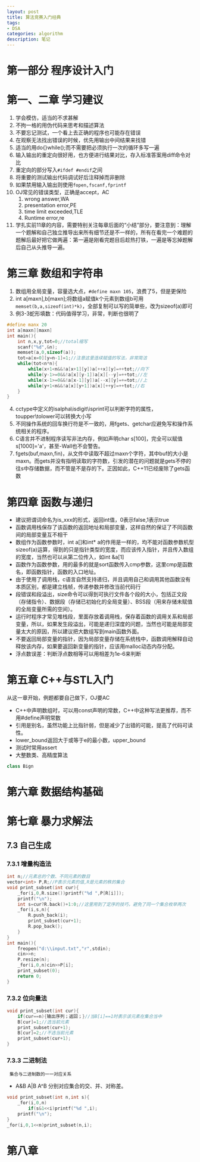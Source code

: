 ```yaml
---
layout: post
title: 算法竞赛入门经典
tags:
- DSA
categories: algorithm
description: 笔记
---
```



# 第一部分 程序设计入门

# 第一、二章 学习建议

1. 学会模仿，适当的不求甚解
2. 不拘一格的用伪代码来思考和描述算法
3. 不要忘记测试，一个看上去正确的程序也可能存在错误
4. 在观察无法找出错误的时候，优先用输出中间结果来找错
5. 适当的用do{}while();而不需要把必须执行一次的循环多写一遍
6. 输入输出的重定向很好用，也方便进行结果对比，存入标准答案用diff命令对比
7. 重定向的部分写入`#ifdef #endif`之间
8. 将重要的测试输出代码调试好后注释掉而非删除
9. 如果禁用输入输出则使用`fopen,fscanf,fprintf`
10. OJ常见的错误类型，正确是accept，AC
	1. wrong answer,WA
	2. presentation error,PE
	3. time limit exceeded,TLE
	4. Runtime error,re
11. 学扎实前11章的内容，需要特别关注每章后面的“小结”部分，要注意到：理解一个题解和自己独立推导出来所有细节还是不一样的，所有在看完一个难题的题解后最好把它做两遍：第一遍是刚看完题目后趁热打铁，一遍是等忘掉题解后自己从头推导一遍。


# 第三章 数组和字符串

1. 数组用全局变量，容量选大点，`#define maxn 105`，浪费了5，但是更保险
2. int a[maxn],b[maxn];将数组a赋值k个元素到数组b可用`memset(b,a,sizeof(int)*k)`，全部复制可以写的简单些，改为sizeof(a)即可
3. 例3-3蛇形填数：代码值得学习，非常，判断也很明了

```cpp
#define manx 20
int a[maxn][maxn]
int main(){
	int n,x,y,tot=0;//total缩写
	scanf("%d",&n);
	memset(a,0,sizeof(a));
	tot=a[x=0][y=n-1]=1;//注意这里连续赋值的写法，非常简洁
	while(tot<n*n){
		while(x+1<n&&!a[x+1][y])a[++x][y]=++tot;//向下
		while(y-1>=0&&!a[x][y-1])a[x][--y]=++tot;//左
		while(x-1>=0&&!a[x-1][y])a[--x][y]=+=tot;//上
		while(y+1<n&&!a[x][y+1])a[x][++y]=++tot;//右
	}
}
```

4. cctype中定义的isalpha\isdigit\isprint可以判断字符的属性，toupper\tolower可以转换大小写
5. 不同操作系统的回车换行符是不一致的，用fgets、getchar应避免写和操作系统相关的程序。
6. C语言并不进制程序读写非法内存，例如声明char s[100]，完全可以赋值s[1000]='a'，甚至-Wall也不会警告。
7. fgets(buf,maxn,fin)，从文件中读取不超过maxn个字符，其中buf的大小是maxn。而gets并没有指明读取的字符数，引发的潜在的问题就是gets不停的往s中存储数据，而不管是不是存的下。正因如此，C++11已经废除了gets函数

# 第四章 函数与递归

* 建议把谓词命名为is_xxx的形式，返回int值，0表示false,1表示true
* 函数调用栈保存了该函数的返回地址和局部变量，这样自然的保证了不同函数间的局部变量互不相干
* 数组作为函数参数时，int a[]和int* a的作用是一样的，均不能对函数参数机型sizeof(a)运算，得到的只是指针类型的宽度，而应该传入指针，并且传入数组的宽度，当然也可以从第二位传入，如int &a[1]
* 函数作为函数参数，用的最多的就是sort函数传入cmp参数，这里cmp是函数名，即函数指针，函数的入口地址。
* 由于使用了调用栈，c语言自然支持递归，并且调用自己和调用其他函数没有本质区别，都是建立栈帧，传递参数并修改当前代码行
* 段错误和段溢出，size命令可以得到可执行文件各个段的大小，包括正文段（存储指令）、数据段（存储已初始化的全局变量）、BSS段（用来存储未赋值的全局变量所需的空间）。
* 运行时程序才常见堆栈段，里面存放着调用栈，保存着函数的调用关系和局部变量，所以，如果发生段溢出，可能是递归深度的问题，当然也可能是局部变量太大的原因，所以建议把大数组写到main函数外面。
* 不要返回局部变量的指针，因为局部变量存储在系统栈中，函数调用解释自动释放该内存，如果要返回新变量的指针，应该用malloc动态内存分配。
* 浮点数误差：判断浮点数相等可以用相差为1e-6来判断


# 第五章 C++与STL入门
从这一章开始，例题都要自己做下，OJ要AC
* C++中声明数组时，可以用const声明的常数，C++中这种写法更推荐，而不用#define声明常数
* 引用是别名，虽然功能上比指针弱，但是减少了出错的可能，提高了代码可读性。
* lower_bound返回大于或等于e的最小数，upper_bound
* 测试时常用assert
* 大整数类、高精度算法
```cpp
class Bign
```

# 第六章 数据结构基础
# 第七章 暴力求解法

## 7.3 自己生成
### 7.3.1 增量构造法

```cpp
int n;//元素总的个数、不同元素的数目
vector<int> P,R;//P表示元素的值,R是元素的秩的集合
void print_subset(int cur){
	_for(i,0,R.size())printf("%d ",P[R[i]]);
	printf("\n");
	int s=cur?R.back()+1:0;//这里用到了定序的技巧，避免了同一个集合枚举两次
	_for(i,s,n){
		R.push_back(i);
		print_subset(cur+1);
		R.pop_back();
	}
}
int main(){
	freopen("d:\\input.txt","r",stdin);
	cin>>n;
	P.resize(n);
	_for(i,0,n)cin>>P[i];
	print_subset(0);
	return 0;
}
```

### 7.3.2 位向量法

```cpp
void print_subset(int cur){
	if(cur==n){输出序列；返回；}//当B[i]==1时表示该元素在集合当中
	B[cur]=1;//选当前元素
	print_subset(cur+1);
	B[cur]=2;//不选当前元素
	print_subset(cur+1);
}
```

### 7.3.3 二进制法

     集合与二进制数的一一对应关系
* A&B A|B A^B 分别对应集合的交、并、对称差。
```cpp
void print_subset(int n,int s){
	_for(i,0,n)
		if(s&1<<i)printf("%d ",i);
	printf("\n");
}
_for(i,0,1<<n)print_subset(n,i);
```

# 第八章
